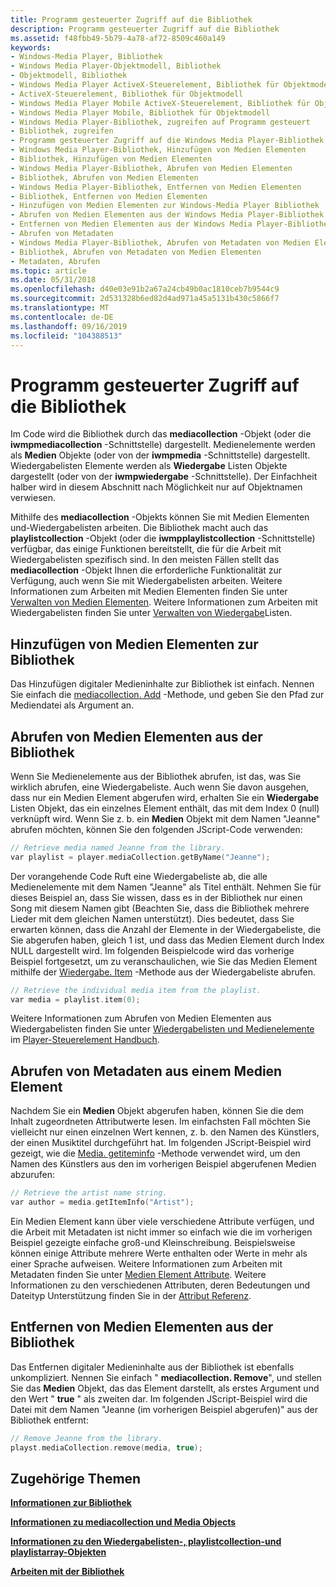 ```yaml
---
title: Programm gesteuerter Zugriff auf die Bibliothek
description: Programm gesteuerter Zugriff auf die Bibliothek
ms.assetid: f48fbb49-5b79-4a78-af72-8509c460a149
keywords:
- Windows-Media Player, Bibliothek
- Windows Media Player-Objektmodell, Bibliothek
- Objektmodell, Bibliothek
- Windows Media Player ActiveX-Steuerelement, Bibliothek für Objektmodell
- ActiveX-Steuerelement, Bibliothek für Objektmodell
- Windows Media Player Mobile ActiveX-Steuerelement, Bibliothek für Objektmodell
- Windows Media Player Mobile, Bibliothek für Objektmodell
- Windows Media Player-Bibliothek, zugreifen auf Programm gesteuert
- Bibliothek, zugreifen
- Programm gesteuerter Zugriff auf die Windows Media Player-Bibliothek
- Windows Media Player-Bibliothek, Hinzufügen von Medien Elementen
- Bibliothek, Hinzufügen von Medien Elementen
- Windows Media Player-Bibliothek, Abrufen von Medien Elementen
- Bibliothek, Abrufen von Medien Elementen
- Windows Media Player-Bibliothek, Entfernen von Medien Elementen
- Bibliothek, Entfernen von Medien Elementen
- Hinzufügen von Medien Elementen zur Windows-Media Player Bibliothek
- Abrufen von Medien Elementen aus der Windows Media Player-Bibliothek
- Entfernen von Medien Elementen aus der Windows Media Player-Bibliothek
- Abrufen von Metadaten
- Windows Media Player-Bibliothek, Abrufen von Metadaten von Medien Elementen
- Bibliothek, Abrufen von Metadaten von Medien Elementen
- Metadaten, Abrufen
ms.topic: article
ms.date: 05/31/2018
ms.openlocfilehash: d40e03e91b2a67a24cb49b0ac1810ceb7b9544c9
ms.sourcegitcommit: 2d531328b6ed82d4ad971a45a5131b430c5866f7
ms.translationtype: MT
ms.contentlocale: de-DE
ms.lasthandoff: 09/16/2019
ms.locfileid: "104388513"
---
```

# <a name="accessing-the-library-programmatically"></a>Programm gesteuerter Zugriff auf die Bibliothek

Im Code wird die Bibliothek durch das **mediacollection** -Objekt (oder die **iwmpmediacollection** -Schnittstelle) dargestellt. Medienelemente werden als **Medien** Objekte (oder von der **iwmpmedia** -Schnittstelle) dargestellt. Wiedergabelisten Elemente werden als **Wiedergabe** Listen Objekte dargestellt (oder von der **iwmpwiedergabe** -Schnittstelle). Der Einfachheit halber wird in diesem Abschnitt nach Möglichkeit nur auf Objektnamen verwiesen.

Mithilfe des **mediacollection** -Objekts können Sie mit Medien Elementen und-Wiedergabelisten arbeiten. Die Bibliothek macht auch das **playlistcollection** -Objekt (oder die **iwmpplaylistcollection** -Schnittstelle) verfügbar, das einige Funktionen bereitstellt, die für die Arbeit mit Wiedergabelisten spezifisch sind. In den meisten Fällen stellt das **mediacollection** -Objekt Ihnen die erforderliche Funktionalität zur Verfügung, auch wenn Sie mit Wiedergabelisten arbeiten. Weitere Informationen zum Arbeiten mit Medien Elementen finden Sie unter [Verwalten von Medien Elementen](managing-media-items.md). Weitere Informationen zum Arbeiten mit Wiedergabelisten finden Sie unter [Verwalten von Wiedergabe](managing-playlists.md)Listen.

## <a name="adding-media-items-to-the-library"></a>Hinzufügen von Medien Elementen zur Bibliothek

Das Hinzufügen digitaler Medieninhalte zur Bibliothek ist einfach. Nennen Sie einfach die [mediacollection. Add](mediacollection-add.md) -Methode, und geben Sie den Pfad zur Mediendatei als Argument an.

## <a name="retrieving-media-items-from-the-library"></a>Abrufen von Medien Elementen aus der Bibliothek

Wenn Sie Medienelemente aus der Bibliothek abrufen, ist das, was Sie wirklich abrufen, eine Wiedergabeliste. Auch wenn Sie davon ausgehen, dass nur ein Medien Element abgerufen wird, erhalten Sie ein **Wiedergabe** Listen Objekt, das ein einzelnes Element enthält, das mit dem Index 0 (null) verknüpft wird. Wenn Sie z. b. ein **Medien** Objekt mit dem Namen "Jeanne" abrufen möchten, können Sie den folgenden JScript-Code verwenden:


```C++
// Retrieve media named Jeanne from the library.
var playlist = player.mediaCollection.getByName("Jeanne");

```



Der vorangehende Code Ruft eine Wiedergabeliste ab, die alle Medienelemente mit dem Namen "Jeanne" als Titel enthält. Nehmen Sie für dieses Beispiel an, dass Sie wissen, dass es in der Bibliothek nur einen Song mit diesem Namen gibt (Beachten Sie, dass die Bibliothek mehrere Lieder mit dem gleichen Namen unterstützt). Dies bedeutet, dass Sie erwarten können, dass die Anzahl der Elemente in der Wiedergabeliste, die Sie abgerufen haben, gleich 1 ist, und dass das Medien Element durch Index NULL dargestellt wird. Im folgenden Beispielcode wird das vorherige Beispiel fortgesetzt, um zu veranschaulichen, wie Sie das Medien Element mithilfe der [Wiedergabe. Item](playlist-item.md) -Methode aus der Wiedergabeliste abrufen.


```C++
// Retrieve the individual media item from the playlist.
var media = playlist.item(0);

```



Weitere Informationen zum Abrufen von Medien Elementen aus Wiedergabelisten finden Sie unter [Wiedergabelisten und Medienelemente](playlists-and-media-items.md) im [Player-Steuerelement Handbuch](player-control-guide.md).

## <a name="retrieving-metadata-from-a-media-item"></a>Abrufen von Metadaten aus einem Medien Element

Nachdem Sie ein **Medien** Objekt abgerufen haben, können Sie die dem Inhalt zugeordneten Attributwerte lesen. Im einfachsten Fall möchten Sie vielleicht nur einen einzelnen Wert kennen, z. b. den Namen des Künstlers, der einen Musiktitel durchgeführt hat. Im folgenden JScript-Beispiel wird gezeigt, wie die [Media. getiteminfo](media-getiteminfo.md) -Methode verwendet wird, um den Namen des Künstlers aus den im vorherigen Beispiel abgerufenen Medien abzurufen:


```C++
// Retrieve the artist name string.
var author = media.getItemInfo("Artist");

```



Ein Medien Element kann über viele verschiedene Attribute verfügen, und die Arbeit mit Metadaten ist nicht immer so einfach wie die im vorherigen Beispiel gezeigte einfache groß-und Kleinschreibung. Beispielsweise können einige Attribute mehrere Werte enthalten oder Werte in mehr als einer Sprache aufweisen. Weitere Informationen zum Arbeiten mit Metadaten finden Sie unter [Medien Element Attribute](media-item-attributes.md). Weitere Informationen zu den verschiedenen Attributen, deren Bedeutungen und Dateityp Unterstützung finden Sie in der [Attribut Referenz](attribute-reference.md).

## <a name="removing-media-items-from-the-library"></a>Entfernen von Medien Elementen aus der Bibliothek

Das Entfernen digitaler Medieninhalte aus der Bibliothek ist ebenfalls unkompliziert. Nennen Sie einfach " **mediacollection. Remove**", und stellen Sie das **Medien** Objekt, das das Element darstellt, als erstes Argument und den Wert " **true** " als zweiten dar. Im folgenden JScript-Beispiel wird die Datei mit dem Namen "Jeanne (im vorherigen Beispiel abgerufen)" aus der Bibliothek entfernt:


```C++
// Remove Jeanne from the library.
playst.mediaCollection.remove(media, true);

```



## <a name="related-topics"></a>Zugehörige Themen

<dl> <dt>

[**Informationen zur Bibliothek**](about-the-library.md)
</dt> <dt>

[**Informationen zu mediacollection und Media Objects**](about-the-mediacollection-and-media-objects.md)
</dt> <dt>

[**Informationen zu den Wiedergabelisten-, playlistcollection-und playlistarray-Objekten**](about-the-playlist--playlistcollection--and-playlistarray-objects.md)
</dt> <dt>

[**Arbeiten mit der Bibliothek**](working-with-the-library.md)
</dt> </dl>

 

 




